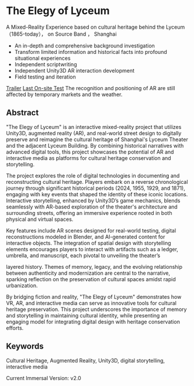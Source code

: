 # The Elegy of Lyceum
A Mixed-Reality Experience based on cultural heritage behind the Lyceum（1865-today）， on Source Band ， Shanghai

- An in-depth and comprehensive background investigation
- Transform limited information and historical facts into profound situational experiences
- Independent scriptwriting
- Independent Unity3D AR interaction development
- Field testing and iteration

[Trailer](https://youtu.be/dwSGBd23M58)
[Last On-site Test](https://youtu.be/FKysUJf-vJs) The recognition and positioning of AR are still affected by temporary markets and the weather.


## Abstract
"The Elegy of Lyceum" is an interactive mixed-reality project that utilizes Unity3D,
augmented reality (AR), and real-world street design to digitally preserve and
reimagine the cultural heritage of Shanghai's Lyceum Theater and the adjacent Lyceum
Building. By combining historical narratives with advanced digital tools, this project
showcases the potential of AR and interactive media as platforms for cultural heritage
conservation and storytelling.

The project explores the role of digital technologies in documenting and reconstructing
cultural heritage. Players embark on a reverse chronological journey through significant
historical periods (2024, 1955, 1929, and 1871), engaging with key events that shaped
the identity of these iconic locations. Interactive storytelling, enhanced by Unity3D’s
game mechanics, blends seamlessly with AR-based exploration of the theater's
architecture and surrounding streets, offering an immersive experience rooted in both
physical and virtual spaces.

Key features include AR scenes designed for real-world testing, digital reconstructions
modeled in Blender, and AI-generated content for interactive objects. The integration
of spatial design with storytelling elements encourages players to interact with artifacts
such as a ledger, umbrella, and manuscript, each pivotal to unveiling the theater’s

layered history. Themes of memory, legacy, and the evolving relationship between
authenticity and modernization are central to the narrative, sparking reflection on the
preservation of cultural spaces amidst rapid urbanization.

By bridging fiction and reality, "The Elegy of Lyceum" demonstrates how VR, AR, and
interactive media can serve as innovative tools for cultural heritage preservation. This
project underscores the importance of memory and storytelling in maintaining cultural
identity, while presenting an engaging model for integrating digital design with heritage
conservation efforts.

## Keywords
Cultural Heritage, Augmented Reality, Unity3D, digital storytelling, interactive media



Current Immersal Version: v2.0
